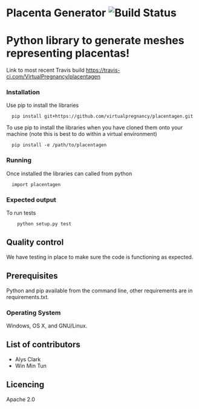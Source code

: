 # Placenta Generator ![Build Status](https://travis-ci.com/VirtualPregnancy/placentagen.svg?branch=develop)
# Python library to generate meshes representing placentas!

Link to most recent Travis build https://travis-ci.com/VirtualPregnancy/placentagen

### Installation

Use pip to install the libraries
```
  pip install git+https://github.com/virtualpregnancy/placentagen.git
```
To use pip to install the libraries when you have cloned them onto your machine (note this is best to do within a virtual environment)
```
  pip install -e /path/to/placentagen 
```
### Running

Once installed the libraries can called from python
```
  import placentagen
```

### Expected output
To run tests
```
    python setup.py test
```

## Quality control

We have testing in place to make sure the code is functioning as expected.

## Prerequisites

Python and pip available from the command line, other requirements are in requirements.txt.

### Operating System

Windows, OS X, and GNU/Linux.


## List of contributors
- Alys Clark
- Win Min Tun

## Licencing
Apache 2.0






